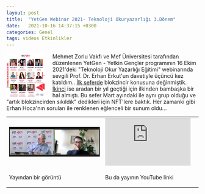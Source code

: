 ```yaml
---
layout: post
title:  "YetGen Webinar 2021- Teknoloji Okuryazarlığı 3.Dönem"
date:   2021-10-16 14:37:15 +0300
categories: Genel
tags: videos Etkinlikler
---
```


<img align="left" src="/assets/yetgen_211016_poster_800.jpg" style="width:20%; padding-right:20px"> Mehmet Zorlu Vakfı ve Mef Üniversitesi tarafından düzenlenen YetGen - Yetkin Gençler programının 16 Ekim 2021'deki "Teknoloji Okur Yazarlığı Eğitimi" webinarında sevgili Prof. Dr. Erhan Erkut'un davetiyle üçüncü kez katıldım.. [İlk seferde](/genel/2020/04/18/YetGen-Webinar.html) blokzincir konusuna değinmiştik. [İkinci]((/genel/2021/03/20/YetGen-Webinar-2021.html)) ise aradan bir yıl geçtiği için ilkinden bambaşka bir hal almıştı. Bu sefer Mart ayındaki ile aynı grup olduğu ve  "artık blokzincirden sıkıldık" dedikleri için NFT'lere baktık. Her zamanki gibi Erhan Hoca'nın soruları ile renklenen eğlenceli bir sunum oldu... 
&nbsp;

<table><tr><td style="width:50%">
<img src="/assets/yetgen_211016_ss_800.jpg">
</td>
<td style="width:50%">
<iframe width="224" height="126" src="https://www.youtube.com/embed/FicQxgQKJSk&t=10375s" frameborder="0" allowfullscreen></iframe></td></tr>
<tr><td style="width:50%; vertical-align:top">
<p>
Yayından bir görüntü 
</p></td>
<td style="width:50%; vertical-align:top">
<p>Bu da yayının YouTube linki</p>
</td></tr> 
</table>
